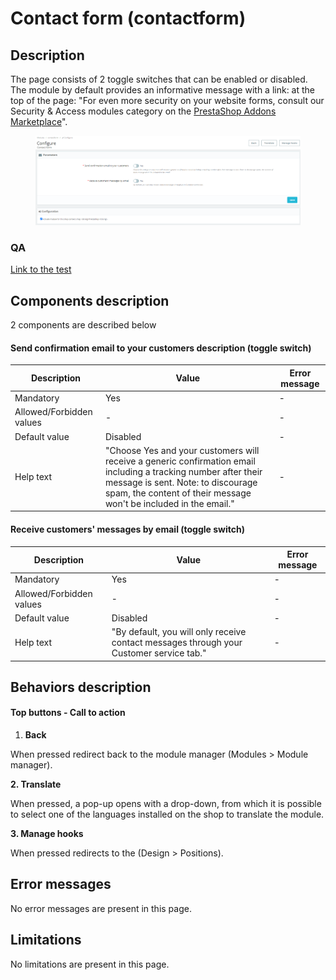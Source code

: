 # Contact form (contactform)

## Description

The page consists of 2 toggle switches that can be enabled or disabled. The module by default provides an informative message with a link: at the top of the page: "For even more security on your website forms, consult our Security & Access modules category on the [PrestaShop Addons Marketplace](https://addons.prestashop.com/en/429-website-security-access?utm\_source=back-office\&utm\_medium=native-contactform\&utm\_campaign=back-office-EN\&utm\_content=security)".



<figure><img src="../../../../../.gitbook/assets/image (179).png" alt=""><figcaption></figcaption></figure>

### QA&#x20;

[Link to the test](https://build.prestashop-project.org/test-scenarios/scenarios/modules/contactform.html)

## Components description

2 components are described below

#### Send confirmation email to your customers description (toggle switch)

| Description               | Value                                                                                                                                                                                                                     | Error message |
| ------------------------- | ------------------------------------------------------------------------------------------------------------------------------------------------------------------------------------------------------------------------- | ------------- |
| Mandatory                 | Yes                                                                                                                                                                                                                       | -             |
| Allowed/Forbidden values  | -                                                                                                                                                                                                                         | -             |
| Default value             | Disabled                                                                                                                                                                                                                  | -             |
| Help text                 | "Choose Yes and your customers will receive a generic confirmation email including a tracking number after their message is sent. Note: to discourage spam, the content of their message won't be included in the email." | -             |

#### Receive customers' messages by email (toggle switch)

| Description              | Value                                                                                   | Error message |
| ------------------------ | --------------------------------------------------------------------------------------- | ------------- |
| Mandatory                | Yes                                                                                     | -             |
| Allowed/Forbidden values | -                                                                                       | -             |
| Default value            | Disabled                                                                                | -             |
| Help text                | "By default, you will only receive contact messages through your Customer service tab." | -             |

## Behaviors description



#### Top buttons - Call to action

1. **Back**

When pressed redirect back to the module manager (Modules > Module manager).

**2. Translate**

When pressed, a pop-up opens with a drop-down, from which it is possible to select one of the languages installed on the shop to translate the module.

**3. Manage hooks**

When pressed redirects to the (Design > Positions).

## Error messages

No error messages are present in this page.

## Limitations

No limitations are present in this page.
